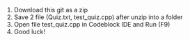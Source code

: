 1. Download this git as a zip
2. Save 2 file (Quiz.txt, test_quiz.cpp) after unzip into a folder
3. Open file test_quiz.cpp in Codeblock IDE and Run (F9)
4. Good luck!
